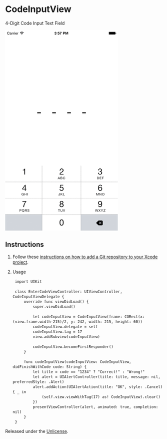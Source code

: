 # CodeInputView

4-Digit Code Input Text Field

![Screenshots][1]

## Instructions

1. Follow these [instructions on how to add a Git repository to your Xcode project][2].

2. Usage

        import UIKit

        class EnterCodeViewController: UIViewController, CodeInputViewDelegate {
            override func viewDidLoad() {
                super.viewDidLoad()

                let codeInputView = CodeInputView(frame: CGRect(x: (view.frame.width-215)/2, y: 242, width: 215, height: 60))
                codeInputView.delegate = self
                codeInputView.tag = 17
                view.addSubview(codeInputView)

                codeInputView.becomeFirstResponder()
            }

            func codeInputView(codeInputView: CodeInputView, didFinishWithCode code: String) {
                let title = code == "1234" ? "Correct!" : "Wrong!"
                let alert = UIAlertController(title: title, message: nil, preferredStyle: .Alert)
                alert.addAction(UIAlertAction(title: "OK", style: .Cancel) { _ in
                    (self.view.viewWithTag(17) as! CodeInputView).clear()
                })
                presentViewController(alert, animated: true, completion: nil)
            }
        }

Released under the [Unlicense][3].


[1]: Screenshots.gif
[2]: https://github.com/acani/Libraries
[3]: http://unlicense.org
